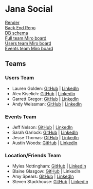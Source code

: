 <h1> Jana Social </h1>

[Render](https://jana-social-fe.onrender.com) <br>
[Back End Repo](https://github.com/jana-social/jana_social) <br>
[DB schema](https://erd.dbdesigner.net/designer/schema/1690390259-jana_social) <br>
[Full team Miro board](https://miro.com/app/board/uXjVMz_g040=/) <br>
[Users team Miro board](https://miro.com/app/board/uXjVMz5BkDM=/) <br>
[Events team Miro board](https://miro.com/app/board/uXjVMz4nZmc=/)


<h2> Teams </h2>

<h3> Users Team </h3>

 - Lauren Golden: [GitHub](https://github.com/goldenll) | [LinkedIn](https://www.linkedin.com/in/goldenll/)
 - Alex Kiselich: [GitHub](https://github.com/AlexKiselich) | [LinkedIn](https://www.linkedin.com/in/alexanderkiselich/) 
 - Garrett Gregor: [GitHub](https://github.com/garrettgregor) | [LinkedIn](https://www.linkedin.com/in/garrett-gregor/)  
 - Andy Weissman: [GitHub](https://github.com/andyweissman6) | [LinkedIn](https://www.linkedin.com/in/andy-weissman/) 

<h3> Events Team </h3>

 - Jeff Nelson: [GitHub](https://github.com/jpnelson85) | [LinkedIn](https://www.linkedin.com/in/jeff-nelson-307aba45/) 
 - Sarah Garlock: [GitHub](https://github.com/sarahgarlock) | [LinkedIn](https://www.linkedin.com/in/sarah-garlock-795855195/)  
 - Jesse Thomas: [GitHub](https://github.com/jgthomas-12) | [LinkedIn](https://www.linkedin.com/in/jesse-g-thomas/)  
 - Austin Woods: [GitHub](https://github.com/boomclear) | [LinkedIn](https://www.linkedin.com/in/austin-woods-1830aa195/) 

<h3> Location/Friends Team </h3>

 - Myles Nottingham: [GitHub](https://github.com/MylesNottingham) | [LinkedIn](https://www.linkedin.com/in/mylesnottingham/)  
 - Blaine Glasgow: [GitHub](https://github.com/GlowMunch) | LinkedIn
 - Amy Spears: [GitHub](https://github.com/Amspears007) | [LinkedIn](https://www.linkedin.com/in/amy-marie-spears-900997105/)  
 - Steven Stackhouse: [GitHub](https://github.com/stackmm) | [LinkedIn](https://www.linkedin.com/in/steven-stackhouse/) 
